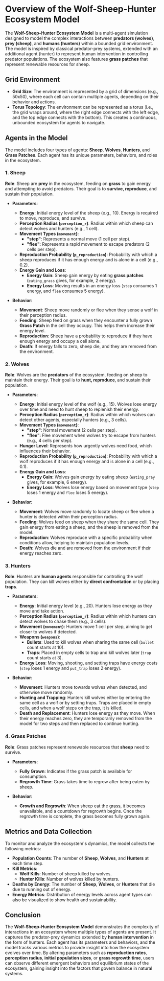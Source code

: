 # **Overview of the Wolf-Sheep-Hunter Ecosystem Model**

The **Wolf-Sheep-Hunter Ecosystem Model** is a multi-agent simulation designed to model the complex interactions between **predators (wolves)**, **prey (sheep)**, and **humans (hunters)** within a bounded grid environment. The model is inspired by classical predator-prey systems, extended with an additional agent (hunter) to represent human intervention in controlling predator populations. The ecosystem also features **grass patches** that represent renewable resources for sheep.

## **Grid Environment**

- **Grid Size**: The environment is represented by a grid of dimensions (e.g., 50x50), where each cell can contain multiple agents, depending on their behavior and actions.
- **Torus Topology**: The environment can be represented as a torus (i.e., the grid wraps around, where the right edge connects with the left edge, and the top edge connects with the bottom). This creates a continuous, unbounded ecosystem for agents to navigate.

## **Agents in the Model**

The model includes four types of agents: **Sheep**, **Wolves**, **Hunters**, and **Grass Patches**. Each agent has its unique parameters, behaviors, and roles in the ecosystem.

### **1. Sheep**

**Role**: Sheep are **prey** in the ecosystem, feeding on **grass** to gain energy and attempting to avoid predators. Their goal is to **survive, reproduce**, and sustain their population.

- **Parameters**:
  - **Energy**: Initial energy level of the sheep (e.g., 10). Energy is required to move, reproduce, and survive.
  - **Perception Radius (`perception_r`)**: Radius within which sheep can detect wolves and hunters (e.g., 1 cell).
  - **Movement Types (`movement`)**:
    - **"step"**: Represents a normal move (1 cell per step).
    - **"flee"**: Represents a rapid movement to escape predators (2 cells per step).
  - **Reproduction Probability (`p_reproduction`)**: Probability with which a sheep reproduces if it has enough energy and is alone in a cell (e.g., 0.2).
  - **Energy Gain and Loss**:
    - **Energy Gain**: Sheep gain energy by eating **grass patches** (`eating_grass` gives, for example, 2 energy).
    - **Energy Loss**: Moving results in an energy loss (`step` consumes 1 energy, and `flee` consumes 5 energy).

- **Behavior**:
  - **Movement**: Sheep move randomly or flee when they sense a wolf in their perception radius.
  - **Feeding**: Sheep feed on grass when they encounter a fully grown **Grass Patch** in the cell they occupy. This helps them increase their energy level.
  - **Reproduction**: Sheep have a probability to reproduce if they have enough energy and occupy a cell alone.
  - **Death**: If energy falls to zero, sheep die, and they are removed from the environment.

### **2. Wolves**

**Role**: Wolves are the **predators** of the ecosystem, feeding on sheep to maintain their energy. Their goal is to **hunt, reproduce**, and sustain their population.

- **Parameters**:
  - **Energy**: Initial energy level of the wolf (e.g., 15). Wolves lose energy over time and need to hunt sheep to replenish their energy.
  - **Perception Radius (`perception_r`)**: Radius within which wolves can detect other agents, especially hunters (e.g., 3 cells).
  - **Movement Types (`movement`)**:
    - **"step"**: Normal movement (2 cells per step).
    - **"flee"**: Flee movement when wolves try to escape from hunters (e.g., 4 cells per step).
  - **Hunger Level**: Represents how urgently wolves need food, which influences their behavior.
  - **Reproduction Probability (`p_reproduction`)**: Probability with which a wolf reproduces if it has enough energy and is alone in a cell (e.g., 0.1).
  - **Energy Gain and Loss**:
    - **Energy Gain**: Wolves gain energy by eating sheep (`eating_pray` gives, for example, 6 energy).
    - **Energy Loss**: Wolves lose energy based on movement type (`step` loses 1 energy and `flee` loses 5 energy).

- **Behavior**:
  - **Movement**: Wolves move randomly to locate sheep or flee when a hunter is detected within their perception radius.
  - **Feeding**: Wolves feed on sheep when they share the same cell. They gain energy from eating a sheep, and the sheep is removed from the model.
  - **Reproduction**: Wolves reproduce with a specific probability when conditions allow, helping to maintain population levels.
  - **Death**: Wolves die and are removed from the environment if their energy reaches zero.

### **3. Hunters**

**Role**: Hunters are **human agents** responsible for controlling the wolf population. They can kill wolves either by **direct confrontation** or by placing **traps**.

- **Parameters**:
  - **Energy**: Initial energy level (e.g., 20). Hunters lose energy as they move and take action.
  - **Perception Radius (`perception_r`)**: Radius within which hunters can detect wolves to chase them (e.g., 3 cells).
  - **Movement (`movement`)**: Hunters move 1 cell per step, aiming to get closer to wolves if detected.
  - **Weapons (`weapons`)**:
    - **Bullets**: Used to kill wolves when sharing the same cell (`bullet` count starts at 10).
    - **Traps**: Placed in empty cells to trap and kill wolves later (`trap` count starts at 3).
  - **Energy Loss**: Moving, shooting, and setting traps have energy costs (`step` loses 1 energy and `put_trap` loses 2 energy).

- **Behavior**:
  - **Movement**: Hunters move towards wolves when detected, and otherwise move randomly.
  - **Hunting and Trapping**: Hunters kill wolves either by entering the same cell as a wolf or by setting traps. Traps are placed in empty cells, and when a wolf steps on the trap, it is killed.
  - **Death and Replacement**: Hunters lose energy as they move. When their energy reaches zero, they are temporarily removed from the model for two steps and then replaced to continue hunting.

### **4. Grass Patches**

**Role**: Grass patches represent renewable resources that **sheep** need to survive.

- **Parameters**:
  - **Fully Grown**: Indicates if the grass patch is available for consumption.
  - **Regrowth Time**: Grass takes time to regrow after being eaten by sheep.

- **Behavior**:
  - **Growth and Regrowth**: When sheep eat the grass, it becomes unavailable, and a countdown for regrowth begins. Once the regrowth time is complete, the grass becomes fully grown again.


## **Metrics and Data Collection**

To monitor and analyze the ecosystem's dynamics, the model collects the following metrics:

- **Population Counts**: The number of **Sheep**, **Wolves**, and **Hunters** at each time step.
- **Kill Metrics**:
  - **Wolf Kills**: Number of sheep killed by wolves.
  - **Hunter Kills**: Number of wolves killed by hunters.
- **Deaths by Energy**: The number of **Sheep**, **Wolves**, or **Hunters** that die due to running out of energy.
- **Energy Metrics**: Distribution of energy levels across agent types can also be visualized to show health and sustainability.


## **Conclusion**

The **Wolf-Sheep-Hunter Ecosystem Model** demonstrates the complexity of interactions in an ecosystem where multiple types of agents are present. It captures the predator-prey dynamics extended by **human intervention** in the form of hunters. Each agent has its parameters and behaviors, and the model tracks various metrics to provide insight into how the ecosystem evolves over time. By altering parameters such as **reproduction rates**, **perception radius**, **initial population sizes**, or **grass regrowth time**, users can observe different emergent behaviors and equilibrium states of the ecosystem, gaining insight into the factors that govern balance in natural systems.

